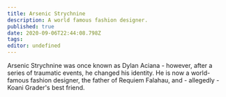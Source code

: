 ```yaml
---
title: Arsenic Strychnine
description: A world famous fashion designer.
published: true
date: 2020-09-06T22:44:08.798Z
tags: 
editor: undefined
---
```


Arsenic Strychnine was once known as Dylan Aciana - however, after a series of traumatic events, he changed his identity. He is now a world-famous fashion designer, the father of Requiem Falahau, and - allegedly - Koani Grader's best friend.